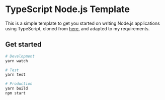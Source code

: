 # TypeScript Node.js Template
This is a simple template to get you started on writing Node.js applications using TypeScript, cloned from [here](https://github.com/colloquet/typescript-nodejs-template), and adapted to my requirements.

## Get started

```bash
# Development
yarn watch

# Test
yarn test

# Production
yarn build
npm start
```